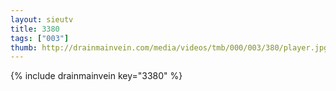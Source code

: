 ```yaml
--- 
layout: sieutv
title: 3380
tags: ["003"]
thumb: http://drainmainvein.com/media/videos/tmb/000/003/380/player.jpg
---
```

{% include drainmainvein key="3380" %} 
